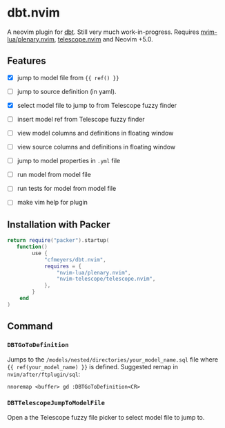# dbt.nvim

A neovim plugin for [dbt](https://www.getdbt.com/).  Still  very much work-in-progress.
Requires [nvim-lua/plenary.nvim](https://github.com/nvim-lua/plenary.nvim), [telescope.nvim](https://github.com/nvim-telescope/telescope.nvim) and Neovim +5.0.

## Features
- [X] jump to model file from `{{ ref() }}`
- [ ] jump to source definition (in yaml).
- [X] select model file to jump to from Telescope fuzzy finder
- [ ] insert model ref from Telescope fuzzy finder
- [ ] view model columns and definitions in floating window
- [ ] view source columns and definitions in floating window
- [ ] jump to model properties in `.yml` file
- [ ] run model from model file
- [ ] run tests for model from model file
- [ ] make vim help for plugin


## Installation with Packer

```lua
return require("packer").startup(
   function()
        use {
            "cfmeyers/dbt.nvim",
            requires = {
                "nvim-lua/plenary.nvim",
                "nvim-telescope/telescope.nvim",
            },
        }
    end
)
```

## Command

### `DBTGoToDefinition`
Jumps to the `/models/nested/directories/your_model_name.sql` file where `{{ ref(your_model_name) }}` is defined.
Suggested remap in `nvim/after/ftplugin/sql`:

```vim
nnoremap <buffer> gd :DBTGoToDefinition<CR>
```

### `DBTTelescopeJumpToModelFile`
Open a the Telescope fuzzy file picker to select model file to jump to.
